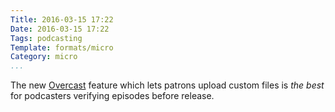 ```yaml
---
Title: 2016-03-15 17:22
Date: 2016-03-15 17:22
Tags: podcasting
Template: formats/micro
Category: micro
...
```


The new [Overcast] feature which lets patrons upload custom files is *the best* for podcasters verifying episodes before release.

[Overcast]: https://overcast.fm
